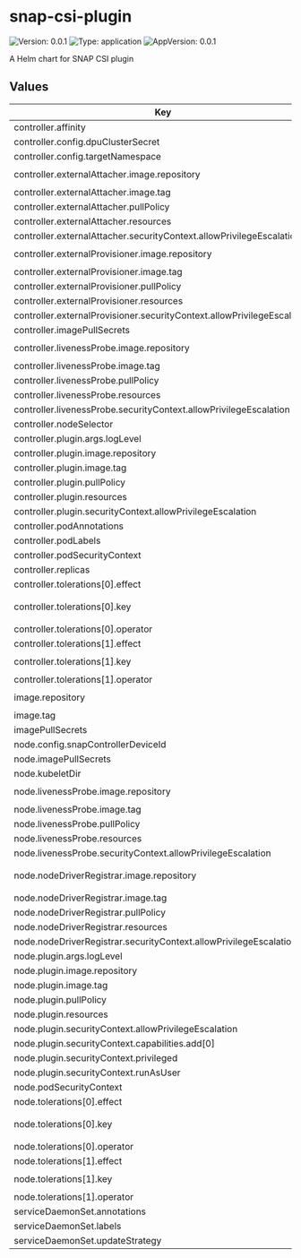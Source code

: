 # snap-csi-plugin

![Version: 0.0.1](https://img.shields.io/badge/Version-0.0.1-informational?style=flat-square) ![Type: application](https://img.shields.io/badge/Type-application-informational?style=flat-square) ![AppVersion: 0.0.1](https://img.shields.io/badge/AppVersion-0.0.1-informational?style=flat-square)

A Helm chart for SNAP CSI plugin

## Values

| Key | Type | Default | Description |
|-----|------|---------|-------------|
| controller.affinity | object | `{}` |  |
| controller.config.dpuClusterSecret | string | `""` |  |
| controller.config.targetNamespace | string | `""` |  |
| controller.externalAttacher.image.repository | string | `"registry.k8s.io/sig-storage/csi-attacher"` |  |
| controller.externalAttacher.image.tag | string | `"v4.7.0"` |  |
| controller.externalAttacher.pullPolicy | string | `"IfNotPresent"` |  |
| controller.externalAttacher.resources | object | `{}` |  |
| controller.externalAttacher.securityContext.allowPrivilegeEscalation | bool | `false` |  |
| controller.externalProvisioner.image.repository | string | `"registry.k8s.io/sig-storage/csi-provisioner"` |  |
| controller.externalProvisioner.image.tag | string | `"v5.1.0"` |  |
| controller.externalProvisioner.pullPolicy | string | `"IfNotPresent"` |  |
| controller.externalProvisioner.resources | object | `{}` |  |
| controller.externalProvisioner.securityContext.allowPrivilegeEscalation | bool | `false` |  |
| controller.imagePullSecrets | list | `[]` |  |
| controller.livenessProbe.image.repository | string | `"registry.k8s.io/sig-storage/livenessprobe"` |  |
| controller.livenessProbe.image.tag | string | `"v2.14.0"` |  |
| controller.livenessProbe.pullPolicy | string | `"IfNotPresent"` |  |
| controller.livenessProbe.resources | object | `{}` |  |
| controller.livenessProbe.securityContext.allowPrivilegeEscalation | bool | `false` |  |
| controller.nodeSelector | object | `{}` |  |
| controller.plugin.args.logLevel | int | `2` |  |
| controller.plugin.image.repository | string | `""` |  |
| controller.plugin.image.tag | string | `""` |  |
| controller.plugin.pullPolicy | string | `"IfNotPresent"` |  |
| controller.plugin.resources | object | `{}` |  |
| controller.plugin.securityContext.allowPrivilegeEscalation | bool | `false` |  |
| controller.podAnnotations | object | `{}` |  |
| controller.podLabels | object | `{}` |  |
| controller.podSecurityContext | object | `{}` |  |
| controller.replicas | int | `1` |  |
| controller.tolerations[0].effect | string | `"NoSchedule"` |  |
| controller.tolerations[0].key | string | `"node-role.kubernetes.io/control-plane"` |  |
| controller.tolerations[0].operator | string | `"Exists"` |  |
| controller.tolerations[1].effect | string | `"NoSchedule"` |  |
| controller.tolerations[1].key | string | `"node-role.kubernetes.io/master"` |  |
| controller.tolerations[1].operator | string | `"Exists"` |  |
| image.repository | string | `"example.com/snap-csi-plugin"` |  |
| image.tag | string | `""` |  |
| imagePullSecrets | list | `[]` |  |
| node.config.snapControllerDeviceId | string | `"6001"` |  |
| node.imagePullSecrets | list | `[]` |  |
| node.kubeletDir | string | `"/var/lib/kubelet"` |  |
| node.livenessProbe.image.repository | string | `"registry.k8s.io/sig-storage/livenessprobe"` |  |
| node.livenessProbe.image.tag | string | `"v2.14.0"` |  |
| node.livenessProbe.pullPolicy | string | `"IfNotPresent"` |  |
| node.livenessProbe.resources | object | `{}` |  |
| node.livenessProbe.securityContext.allowPrivilegeEscalation | bool | `false` |  |
| node.nodeDriverRegistrar.image.repository | string | `"registry.k8s.io/sig-storage/csi-node-driver-registrar"` |  |
| node.nodeDriverRegistrar.image.tag | string | `"v2.12.0"` |  |
| node.nodeDriverRegistrar.pullPolicy | string | `"IfNotPresent"` |  |
| node.nodeDriverRegistrar.resources | object | `{}` |  |
| node.nodeDriverRegistrar.securityContext.allowPrivilegeEscalation | bool | `false` |  |
| node.plugin.args.logLevel | int | `2` |  |
| node.plugin.image.repository | string | `""` |  |
| node.plugin.image.tag | string | `""` |  |
| node.plugin.pullPolicy | string | `"IfNotPresent"` |  |
| node.plugin.resources | object | `{}` |  |
| node.plugin.securityContext.allowPrivilegeEscalation | bool | `true` |  |
| node.plugin.securityContext.capabilities.add[0] | string | `"SYS_ADMIN"` |  |
| node.plugin.securityContext.privileged | bool | `true` |  |
| node.plugin.securityContext.runAsUser | int | `0` |  |
| node.podSecurityContext | object | `{}` |  |
| node.tolerations[0].effect | string | `"NoSchedule"` |  |
| node.tolerations[0].key | string | `"node-role.kubernetes.io/control-plane"` |  |
| node.tolerations[0].operator | string | `"Exists"` |  |
| node.tolerations[1].effect | string | `"NoSchedule"` |  |
| node.tolerations[1].key | string | `"node-role.kubernetes.io/master"` |  |
| node.tolerations[1].operator | string | `"Exists"` |  |
| serviceDaemonSet.annotations | object | `{}` |  |
| serviceDaemonSet.labels | object | `{}` |  |
| serviceDaemonSet.updateStrategy | object | `{}` |  |

